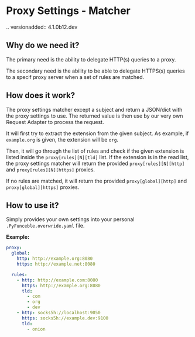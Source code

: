 # Proxy Settings - Matcher

.. versionadded:: 4.1.0b12.dev

## Why do we need it?

The primary need is the ability to delegate HTTP(s) queries to a proxy.

The secondary need is the ability to be able to delegate HTTPS(s) queries to
a specif proxy server when a set of rules are matched.

## How does it work?

The proxy settings matcher except a subject and return a JSON/dict with the
proxy settings to use. The returned value is then use by our very own Request
Adapter to process the request.

It will first try to extract the extension from the given subject.
As example, if `example.org` is given, the extension will be `org`.

Then, it will go through the list of rules and check if the given extension is
listed inside the `proxy[rules][N][tld]` list. If the extension is in
the read list, the proxy settings matcher will return the provided
`proxy[rules][N][http]` and `proxy[rules][N][https]` proxies.

If no rules are matched, it will return the provided `proxy[global][http]`
and `proxy[global][https]` proxies.

## How to use it?

Simply provides your own settings into your personal
`.PyFunceble.overwride.yaml` file.

**Example:**

```yaml
proxy:
  global:
    http: http://example.org:8080
    https: http://example.net:8080

  rules:
    - http: http://example.com:8080
      https: http://example.org:8080
      tld:
        - com
        - org
        - dev
    - http: socks5h://localhost:9050
      https: socks5h://example.dev:9100
      tld:
        - onion
```
